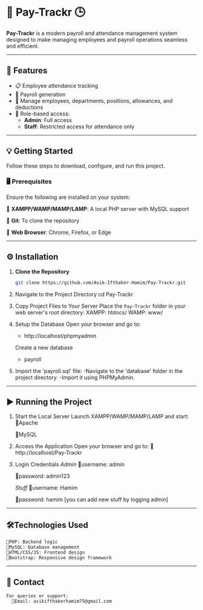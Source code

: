 # **💼 Pay-Trackr 🕒**

**Pay-Trackr** is a modern payroll and attendance management system designed to make managing employees and payroll operations seamless and efficient.

---

## 📌 Features
- 📋 Employee attendance tracking
- 💼 Payroll generation
- 🏢 Manage employees, departments, positions, allowances, and deductions
- 🔐 Role-based access:
  - **Admin**: Full access
  - **Staff**: Restricted access for attendance only

---

## 💡 Getting Started

Follow these steps to download, configure, and run this project.

### 🖥️ Prerequisites
Ensure the following are installed on your system:

 🔹 **XAMPP/WAMP/MAMP/LAMP**: A local PHP server with MySQL support
 
 🔹 **Git**: To clone the repository
 
 🔹 **Web Browser**: Chrome, Firefox, or Edge

---

## ⚙️ Installation

1. **Clone the Repository**
   ```bash
   git clone https://github.com/Asik-Ifthaker-Hamim/Pay-Trackr.git
2. Navigate to the Project Directory
   cd Pay-Trackr
3. Copy Project Files to Your Server
   Place the `Pay-Trackr` folder in your web server's root directory:
      XAMPP: htdocs/
      WAMP: www/
4. Setup the Database
   Open your browser and go to:
     - http://localhost/phpmyadmin
   
   Create a new database
     - payroll
5. Import the 'payroll.sql' file:
    -Navigate to the 'database' folder in the project directory.
    -Import it using PHPMyAdmin.

---


## ▶️ Running the Project

1. Start the Local Server
   Launch XAMPP/WAMP/MAMP/LAMP and start:
      🔹Apache
   
      🔹MySQL
3. Access the Application
   Open your browser and go to:
      🔹 http://localhost/Pay-Trackr
4. Login Credentials
   *Admin*
    🔹username: admin
   
    🔹password: admin123

    *Stuff*
    🔹username: Hamim
   
    🔹password: hamim
    [you can add new stuff by logging admin]

---


## 🛠️Technologies Used

    🔹PHP: Backend logic
    🔹MySQL: Database management
    🔹HTML/CSS/JS: Frontend design
    🔹Bootstrap: Responsive design framework

---

## 📧 Contact
    For queries or support:
      🔹Email: asikifthakerhamim75@gmail.com


